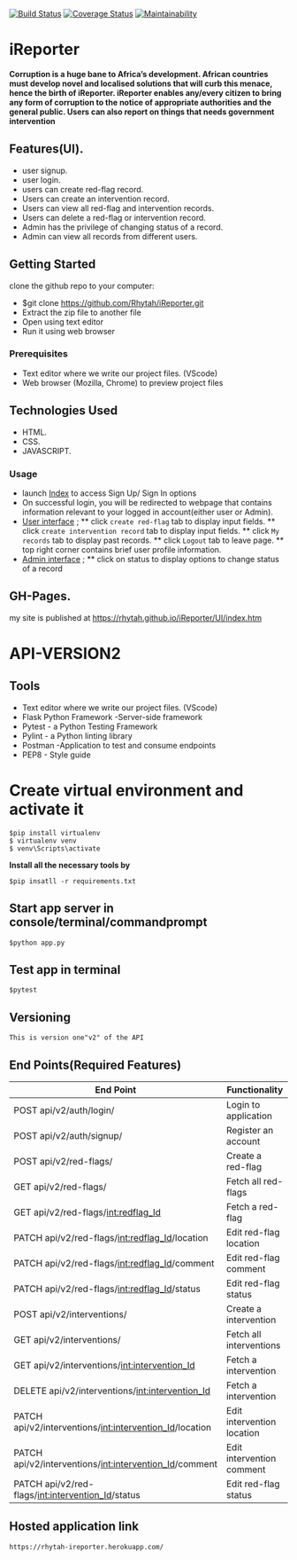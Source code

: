 [![Build Status](https://travis-ci.org/Rhytah/iReporter.svg?branch=API-Version2)](https://travis-ci.org/Rhytah/iReporter)  [![Coverage Status](https://coveralls.io/repos/github/Rhytah/iReporter/badge.svg?branch=API-Version2)](https://coveralls.io/github/Rhytah/iReporter?branch=API-Version2) [![Maintainability](https://api.codeclimate.com/v1/badges/e28b889db9f04910afe6/maintainability)](https://codeclimate.com/github/Rhytah/iReporter/maintainability)

# iReporter

**Corruption is a huge bane to Africa’s development. African countries must develop novel and localised solutions that will curb this menace, hence the birth of iReporter.
iReporter enables any/every citizen to bring any form of corruption to the notice of appropriate authorities and the general public. Users can also report on things that needs government intervention**

## Features(UI).
* user signup.
* user login.
* users can create red-flag record.
* Users can create an intervention record.
* Users can view all red-flag and intervention records.
* Users can delete a red-flag or intervention record.
* Admin has the privilege of changing status of a record.
* Admin can view all records from different users.
 

## Getting Started
clone the github repo to your computer:
* $git clone https://github.com/Rhytah/iReporter.git
* Extract the zip file to another file
* Open using text editor
* Run it using web browser 

### Prerequisites

* Text editor where we write our project files. (VScode)
* Web browser (Mozilla, Chrome) to preview project files

## Technologies Used
* HTML.
* CSS.
* JAVASCRIPT.

### Usage
* launch <a href="https://rhytah.github.io/iReporter/UI/index.htm">Index</a>  to access Sign Up/ Sign In options
* On successful login, you will be redirected to webpage that contains information relevant to your logged in account(either user or Admin).
* <a href="https://rhytah.github.io/iReporter/UI/forum.htm">User interface</a> ;
        ** click `create red-flag` tab to display input fields.
        ** click `create intervention record` tab to display input fields.
        ** click `My records` tab to display past records.
        ** click `Logout` tab to leave page.
        ** top right corner contains brief user profile information.
* <a href="https://rhytah.github.io/iReporter/UI/admin.htm">Admin interface</a> ;
       ** click on status to display options to change status of a record

## GH-Pages.
my site is published at https://rhytah.github.io/iReporter/UI/index.htm


# API-VERSION2 


## Tools

* Text editor where we write our project files. (VScode)
* Flask Python Framework -Server-side framework
* Pytest - a Python Testing Framework
* Pylint - a Python linting library
* Postman -Application to test and consume endpoints
* PEP8 - Style guide



# Create virtual environment and activate it

```
$pip install virtualenv
$ virtualenv venv
$ venv\Scripts\activate

```
 **Install all the necessary tools by**
 ```
 $pip insatll -r requirements.txt
 ```
## Start app server in console/terminal/commandprompt

```
$python app.py
```
## Test app in terminal

```
$pytest
```
## Versioning
```
This is version one"v2" of the API
```
## End Points(Required Features)
|           End Point                                           |            Functionality                       |
|   --------------------------------------------------------    | ---------------------------------------------  |
|     POST   api/v2/auth/login/                                 |             Login to application               |
|     POST   api/v2/auth/signup/                                |             Register an account                |
|     POST   api/v2/red-flags/                                  |             Create a red-flag                  |
|     GET    api/v2/red-flags/                                  |             Fetch all red-flags                |
|     GET    api/v2/red-flags/<int:redflag_Id>                  |             Fetch a red-flag                   |
|     PATCH  api/v2/red-flags/<int:redflag_Id>/location         |             Edit red-flag location             |
|     PATCH  api/v2/red-flags/<int:redflag_Id>/comment          |             Edit red-flag comment              |
|     PATCH  api/v2/red-flags/<int:redflag_Id>/status           |             Edit red-flag status               |
|     POST   api/v2/interventions/                              |             Create a intervention              |
|     GET    api/v2/interventions/                              |             Fetch all interventions            |
|     GET    api/v2/interventions/<int:intervention_Id>         |             Fetch a intervention               |
|     DELETE api/v2/interventions/<int:intervention_Id>         |             Fetch a intervention               |
|     PATCH  api/v2/interventions/<int:intervention_Id>/location|             Edit intervention location         |
|     PATCH  api/v2/interventions/<int:intervention_Id>/comment |             Edit intervention comment          |
|     PATCH  api/v2/red-flags/<int:intervention_Id>/status      |             Edit red-flag status               |



## Hosted application link
```
https://rhytah-ireporter.herokuapp.com/
```